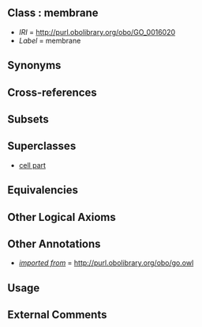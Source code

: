 
## Class : membrane

 * *IRI* = http://purl.obolibrary.org/obo/GO_0016020
 * *Label* = membrane

## Synonyms


## Cross-references


## Subsets


## Superclasses

 * [cell part](../../GO/64/GO_0044464.md)

## Equivalencies


## Other Logical Axioms


## Other Annotations

 * *[imported from](../../IAO/12/IAO_0000412.md)* = http://purl.obolibrary.org/obo/go.owl

## Usage


## External Comments

